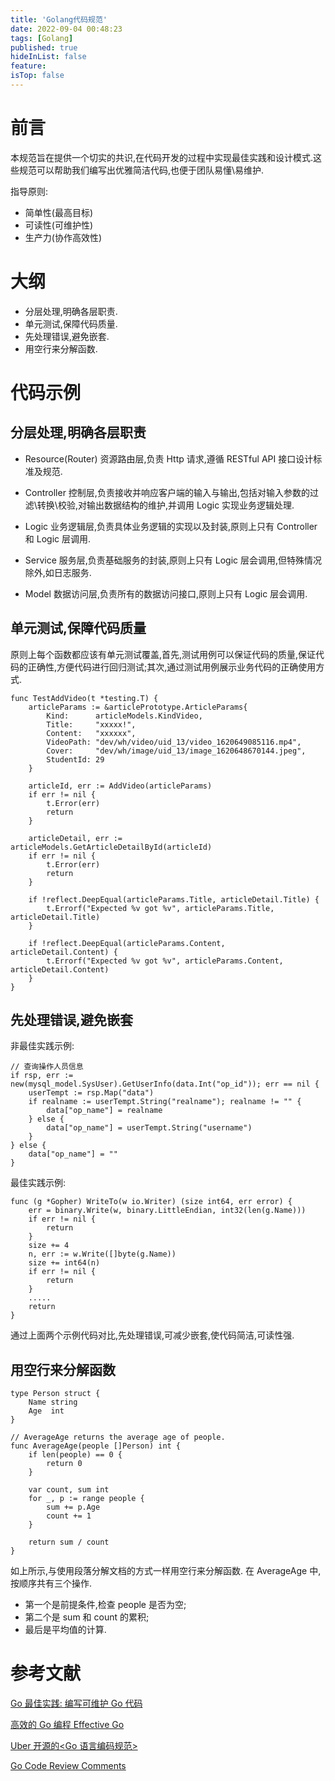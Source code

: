 ```yaml
---
title: 'Golang代码规范'
date: 2022-09-04 00:48:23
tags: [Golang]
published: true
hideInList: false
feature: 
isTop: false
---
```

# 前言

本规范旨在提供一个切实的共识,在代码开发的过程中实现最佳实践和设计模式.这些规范可以帮助我们编写出优雅简洁代码,也便于团队易懂\易维护.

指导原则:

* 简单性(最高目标)
* 可读性(可维护性)
* 生产力(协作高效性)

# 大纲

* 分层处理,明确各层职责.
* 单元测试,保障代码质量.
* 先处理错误,避免嵌套.
* 用空行来分解函数.


# 代码示例

## 分层处理,明确各层职责

* Resource(Router) 资源路由层,负责 Http 请求,遵循 RESTful API 接口设计标准及规范.

* Controller 控制层,负责接收并响应客户端的输入与输出,包括对输入参数的过滤\转换\校验,对输出数据结构的维护,并调用 Logic 实现业务逻辑处理.

* Logic 业务逻辑层,负责具体业务逻辑的实现以及封装,原则上只有 Controller 和 Logic 层调用.

* Service 服务层,负责基础服务的封装,原则上只有 Logic 层会调用,但特殊情况除外,如日志服务.

* Model 数据访问层,负责所有的数据访问接口,原则上只有 Logic 层会调用.


## 单元测试,保障代码质量

原则上每个函数都应该有单元测试覆盖,首先,测试用例可以保证代码的质量,保证代码的正确性,方便代码进行回归测试;其次,通过测试用例展示业务代码的正确使用方式.

```
func TestAddVideo(t *testing.T) {
    articleParams := &articlePrototype.ArticleParams{
        Kind:      articleModels.KindVideo,
        Title:     "xxxxx!",
        Content:   "xxxxxx",
        VideoPath: "dev/wh/video/uid_13/video_1620649085116.mp4",
        Cover:     "dev/wh/image/uid_13/image_1620648670144.jpeg",
        StudentId: 29
    }

    articleId, err := AddVideo(articleParams)
    if err != nil {
        t.Error(err)
        return
    }

    articleDetail, err := articleModels.GetArticleDetailById(articleId)
    if err != nil {
        t.Error(err)
        return
    }

    if !reflect.DeepEqual(articleParams.Title, articleDetail.Title) {
        t.Errorf("Expected %v got %v", articleParams.Title, articleDetail.Title)
    }

    if !reflect.DeepEqual(articleParams.Content, articleDetail.Content) {
        t.Errorf("Expected %v got %v", articleParams.Content, articleDetail.Content)
    }
}

```

## 先处理错误,避免嵌套

非最佳实践示例:

```
// 查询操作人员信息
if rsp, err := new(mysql_model.SysUser).GetUserInfo(data.Int("op_id")); err == nil {
	userTempt := rsp.Map("data")
	if realname := userTempt.String("realname"); realname != "" {
		data["op_name"] = realname
	} else {
		data["op_name"] = userTempt.String("username")
	}
} else {
	data["op_name"] = ""
}
```

最佳实践示例:

```
func (g *Gopher) WriteTo(w io.Writer) (size int64, err error) {
    err = binary.Write(w, binary.LittleEndian, int32(len(g.Name)))
    if err != nil {
        return
    }
    size += 4
    n, err := w.Write([]byte(g.Name))
    size += int64(n)
    if err != nil {
        return
    }
    .....
    return
}
```

通过上面两个示例代码对比,先处理错误,可减少嵌套,使代码简洁,可读性强.

## 用空行来分解函数

```
type Person struct {
    Name string
    Age  int
}

// AverageAge returns the average age of people.
func AverageAge(people []Person) int {
    if len(people) == 0 {
        return 0
    }

    var count, sum int
    for _, p := range people {
        sum += p.Age
        count += 1
    }

    return sum / count
}

```

如上所示,与使用段落分解文档的方式一样用空行来分解函数. 在 AverageAge 中,按顺序共有三个操作.
* 第一个是前提条件,检查 people 是否为空;
* 第二个是 sum 和 count 的累积;
* 最后是平均值的计算.

# 参考文献
[Go 最佳实践: 编写可维护 Go 代码](https://learnku.com/go/wikis/38430)

[高效的 Go 编程 Effective Go ](https://learnku.com/docs/effective-go/2020)

[Uber 开源的<Go 语言编码规范>](https://learnku.com/go/wikis/38426)

[Go Code Review Comments](https://github.com/golang/go/wiki/CodeReviewComments)
